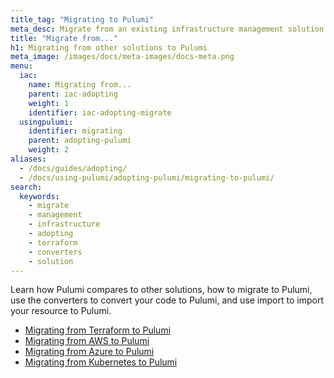 ```yaml
---
title_tag: "Migrating to Pulumi"
meta_desc: Migrate from an existing infrastructure management solution to Pulumi.
title: "Migrate from..."
h1: Migrating from other solutions to Pulumi
meta_image: /images/docs/meta-images/docs-meta.png
menu:
  iac:
    name: Migrating from...
    parent: iac-adopting
    weight: 1
    identifier: iac-adopting-migrate
  usingpulumi:
    identifier: migrating
    parent: adopting-pulumi
    weight: 2
aliases:
  - /docs/guides/adopting/
  - /docs/using-pulumi/adopting-pulumi/migrating-to-pulumi/
search:
  keywords:
    - migrate
    - management
    - infrastructure
    - adopting
    - terraform
    - converters
    - solution
---
```


Learn how Pulumi compares to other solutions, how to migrate to Pulumi, use the converters to convert your code to Pulumi, and use import to import your resource to Pulumi.

- [Migrating from Terraform to Pulumi](/docs/using-pulumi/adopting-pulumi/migrating-to-pulumi/from-terraform/)
- [Migrating from AWS to Pulumi](/docs/using-pulumi/adopting-pulumi/migrating-to-pulumi/from-aws/)
- [Migrating from Azure to Pulumi](/docs/using-pulumi/adopting-pulumi/migrating-to-pulumi/from-azure)
- [Migrating from Kubernetes to Pulumi](/docs/using-pulumi/adopting-pulumi/migrating-to-pulumi/from-kubernetes/)
